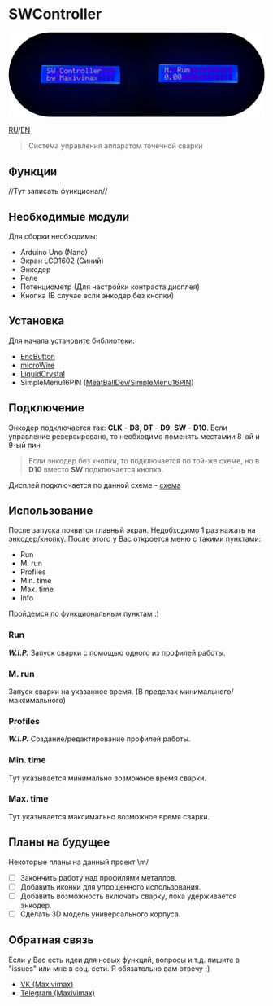 # SWController
 
![IMG](./ReadMe.png "SWC")

[RU](https://github.com/maxivimax/SWController/blob/main/README.md)/[EN](https://github.com/maxivimax/SWController/blob/main/READMEen.md)

> Система управления аппаратом точечной сварки

## Функции

//Тут записать функционал//

## Необходимые модули

Для сборки необходимы:
+ Arduino Uno (Nano)
+ Экран LCD1602 (Синий)
+ Энкодер
+ Реле
+ Потенциометр (Для настройки контраста дисплея)
+ Кнопка (В случае если энкодер без кнопки)

## Установка

Для начала установите библиотеки:
+ [EncButton](https://github.com/GyverLibs/EncButton)
+ [microWire](https://github.com/GyverLibs/microWire)
+ [LiquidCrystal](https://github.com/arduino-libraries/LiquidCrystal)
+ SimpleMenu16PIN ([MeatBallDev/SimpleMenu16PIN](https://github.com/MeatBallDev/SimpleMenu16PIN))

## Подключение

Энкодер подключается так: **CLK** - **D8**, **DT** - **D9**, **SW** - **D10**. Если управление реверсировано, то необходимо поменять местамии 8-ой и 9-ый пин
> Если энкодер без кнопки, то подключается по той-же схеме, но в **D10** вместо **SW** подключается кнопка.

Дисплей подключается по данной схеме - [схема](./DispConnect.jpg)

## Использование

После запуска появится главный экран. Недобходимо 1 раз нажать на энкодер/кнопку.
После этого у Вас откроется меню с такими пунктами:
+ Run
+ M. run
+ Profiles
+ Min. time
+ Max. time
+ Info

Пройдемся по функциональным пунктам :)

### Run
***W.I.P.*** Запуск сварки с помощью одного из профилей работы.

### M. run
Запуск сварки на указанное время. (В пределах минимального/максимального)

### Profiles
***W.I.P.*** Создание/редактирование профилей работы.

### Min. time
Тут указывается минимально возможное время сварки.

### Max. time
Тут указывается максимально возможное время сварки.

## Планы на будущее

Некоторые планы на данный проект \m/
- [ ] Закончить работу над профилями металлов.
- [ ] Добавить иконки для упрощенного использования.
- [ ] Добавить возможность включать сварку, пока удерживается энкодер.
- [ ] Сделать 3D модель универсального корпуса.

## Обратная связь

Если у Вас есть идеи для новых функций, вопросы и т.д. пишите в "issues" или мне в соц. сети. Я обязательно вам отвечу ;)
+ [VK (Maxivimax)](https://vk.com/maxivimax)
+ [Telegram (Maxivimax)](https://t.me/maxivimax)

